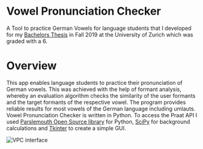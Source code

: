 # Vowel Pronunciation Checker
A Tool to practice German Vowels for language students that I developed for my [Bachelors Thesis](https://www.cl.uzh.ch/en/studies/theses/lic-master-theses.html#:~:text=Alon%20Cohen%3A%20Aussprachebewertung%20von%20Vokalen%20mittels%20Formantenanalyse%20(PDF%2C%201%20MB)%0A%5BDec%202019%2C%20bachelor%27s%20thesis%2C%20German%5D) in Fall 2019 at the University of Zurich which was graded with a 6.

# Overview
This app enables language students to practice their pronunciation of German vowels. This was achieved with the help of formant analysis, whereby an evaluation algorithm checks the similarity of the user formants and the target formants of the respective vowel. The program provides reliable results for most vowels of the German language including umlauts.
Vowel Pronunciation Checker is written in Python. To access the Praat API I used [Parslemouth Open Source library](https://github.com/YannickJadoul/Parselmouth) for Python, [SciPy](https://github.com/scipy/scipy) for background calculations and [Tkinter](https://github.com/python/cpython/tree/master/Lib/tkinter) to create a simple GUI.

![VPC interface](https://user-images.githubusercontent.com/27009186/232230896-fd445b7d-7827-4db1-9e69-e411497caebb.PNG)
